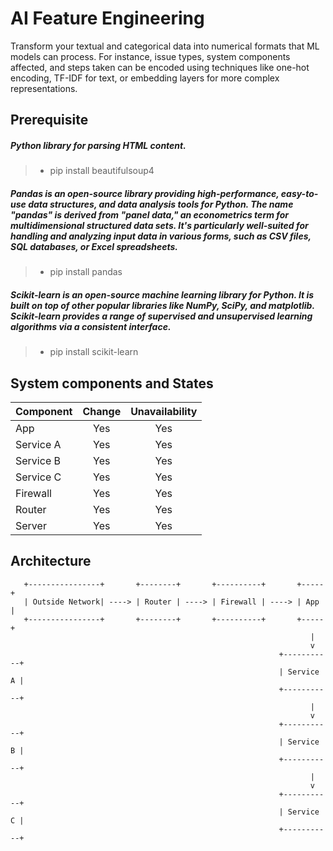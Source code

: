 # AI Feature Engineering #

Transform your textual and categorical data into numerical formats that ML models can process. For instance, issue types, system components affected, and steps taken can be encoded using techniques like one-hot encoding, TF-IDF for text, or embedding layers for more complex representations.

## Prerequisite

##### Python library for parsing HTML content.
> * pip install beautifulsoup4

##### Pandas is an open-source library providing high-performance, easy-to-use data structures, and data analysis tools for Python. The name "pandas" is derived from "panel data," an econometrics term for multidimensional structured data sets. It's particularly well-suited for handling and analyzing input data in various forms, such as CSV files, SQL databases, or Excel spreadsheets.
> * pip install pandas

##### Scikit-learn is an open-source machine learning library for Python. It is built on top of other popular libraries like NumPy, SciPy, and matplotlib. Scikit-learn provides a range of supervised and unsupervised learning algorithms via a consistent interface.
> * pip install scikit-learn


## System components and States

| Component   | Change | Unavailability |
|-------------|:------:|:--------------:|
| App         |   Yes  |       Yes      |
| Service A   |   Yes  |       Yes      |
| Service B   |   Yes  |       Yes      |
| Service C   |   Yes  |       Yes      |
| Firewall    |   Yes  |       Yes      |
| Router      |   Yes  |       Yes      |
| Server      |   Yes  |       Yes      |


## Architecture

```
   +----------------+       +--------+       +----------+       +-----+
   | Outside Network| ----> | Router | ----> | Firewall | ----> | App |
   +----------------+       +--------+       +----------+       +-----+
                                                                   |
                                                                   v
                                                            +-----------+
                                                            | Service A |
                                                            +-----------+
                                                                   |
                                                                   v
                                                            +-----------+
                                                            | Service B |
                                                            +-----------+
                                                                   |
                                                                   v
                                                            +-----------+
                                                            | Service C |
                                                            +-----------+
```

